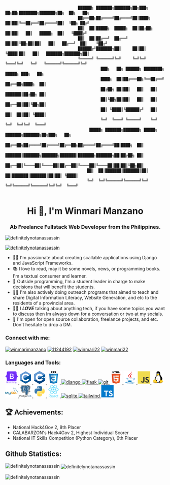 ```
                                ██████╗ ███████╗███████╗██╗███╗   ██╗██╗████████╗███████╗██╗  ██╗   ██╗
                                ██╔══██╗██╔════╝██╔════╝██║████╗  ██║██║╚══██╔══╝██╔════╝██║  ╚██╗ ██╔╝
                                ██║  ██║█████╗  █████╗  ██║██╔██╗ ██║██║   ██║   █████╗  ██║   ╚████╔╝ 
                                ██║  ██║██╔══╝  ██╔══╝  ██║██║╚██╗██║██║   ██║   ██╔══╝  ██║    ╚██╔╝  
                                ██████╔╝███████╗██║     ██║██║ ╚████║██║   ██║   ███████╗███████╗██║   
                                ╚═════╝ ╚══════╝╚═╝     ╚═╝╚═╝  ╚═══╝╚═╝   ╚═╝   ╚══════╝╚══════╝╚═╝   
                                          ███╗   ██╗ ██████╗ ████████╗     █████╗ ███╗   ██╗             
                                          ████╗  ██║██╔═══██╗╚══██╔══╝    ██╔══██╗████╗  ██║             
                                          ██╔██╗ ██║██║   ██║   ██║       ███████║██╔██╗ ██║             
                                          ██║╚██╗██║██║   ██║   ██║       ██╔══██║██║╚██╗██║             
                                          ██║ ╚████║╚██████╔╝   ██║       ██║  ██║██║ ╚████║             
                                          ╚═╝  ╚═══╝ ╚═════╝    ╚═╝       ╚═╝  ╚═╝╚═╝  ╚═══╝             
                                     █████╗ ███████╗███████╗ █████╗ ███████╗███████╗██╗███╗   ██╗      
                                    ██╔══██╗██╔════╝██╔════╝██╔══██╗██╔════╝██╔════╝██║████╗  ██║      
                                    ███████║███████╗███████╗███████║███████╗███████╗██║██╔██╗ ██║      
                                    ██╔══██║╚════██║╚════██║██╔══██║╚════██║╚════██║██║██║╚██╗██║      
                                    ██║  ██║███████║███████║██║  ██║███████║███████║██║██║ ╚████║      
                                    ╚═╝  ╚═╝╚══════╝╚══════╝╚═╝  ╚═╝╚══════╝╚══════╝╚═╝╚═╝  ╚═══╝      
                                                                                         
```         
                                                                       
<h1 align="center">Hi 👋, I'm Winmari Manzano</h1>
<h3 align="center">Ab Freelance Fullstack Web Developer from the Philippines.</h3>

<p align="left"> <img src="https://komarev.com/ghpvc/?username=definitelynotanassassin&label=Profile%20views&color=000000&style=flat" alt="definitelynotanassassin" /> </p>

<p align="left"> <a href="https://github.com/ryo-ma/github-profile-trophy"><img src="https://github-profile-trophy.vercel.app/?username=definitelynotanassassin&theme=onedark" alt="definitelynotanassassin" /></a> </p>

- 👨‍💻 I'm passionate about creating scallable applications using Django and JavaScript Frameworks.
- 📚 I love to read, may it be some novels, news, or programming books. I'm a textual consumer and learner.
- 🌳 Outside programming, I'm a student leader in charge to make decisions that will benefit the students.
- 🤝🏽 I'm also actively doing outreach programs that aimed to teach and share Digital Information Literacy, Website Generation, and etc to the residents of a provincial area.
- 🤟🏼 I ***LOVE*** talking about anything tech, if you have some topics you want to discuss then Im always down for a conversation or two at my socials.
- 💼 I'm open for open source collaboration, freelance projects, and etc. Don't hesitate to drop a DM.
<h3 align="left">Connect with me:</h3>
<p align="left">
<a href="https://linkedin.com/in/winmarimanzano" target="blank"><img align="center" src="https://raw.githubusercontent.com/rahuldkjain/github-profile-readme-generator/master/src/images/icons/Social/linked-in-alt.svg" alt="winmarimanzano" height="30" width="40" /></a>
<a href="https://stackoverflow.com/users/11244192" target="blank"><img align="center" src="https://raw.githubusercontent.com/rahuldkjain/github-profile-readme-generator/master/src/images/icons/Social/stack-overflow.svg" alt="11244192" height="30" width="40" /></a>
<a href="https://fb.com/winmari22" target="blank"><img align="center" src="https://raw.githubusercontent.com/rahuldkjain/github-profile-readme-generator/master/src/images/icons/Social/facebook.svg" alt="winmari22" height="30" width="40" /></a>
<a href="https://instagram.com/winmari22" target="blank"><img align="center" src="https://raw.githubusercontent.com/rahuldkjain/github-profile-readme-generator/master/src/images/icons/Social/instagram.svg" alt="winmari22" height="30" width="40" /></a>
</p>

<h3 align="left">Languages and Tools:</h3>
<p align="left"> <a href="https://getbootstrap.com" target="_blank" rel="noreferrer"> <img src="https://raw.githubusercontent.com/devicons/devicon/master/icons/bootstrap/bootstrap-plain-wordmark.svg" alt="bootstrap" width="40" height="40"/> </a> <a href="https://www.cprogramming.com/" target="_blank" rel="noreferrer"> <img src="https://raw.githubusercontent.com/devicons/devicon/master/icons/c/c-original.svg" alt="c" width="40" height="40"/> </a> <a href="https://www.w3schools.com/cpp/" target="_blank" rel="noreferrer"> <img src="https://raw.githubusercontent.com/devicons/devicon/master/icons/cplusplus/cplusplus-original.svg" alt="cplusplus" width="40" height="40"/> </a> <a href="https://www.w3schools.com/css/" target="_blank" rel="noreferrer"> <img src="https://raw.githubusercontent.com/devicons/devicon/master/icons/css3/css3-original-wordmark.svg" alt="css3" width="40" height="40"/> </a> <a href="https://www.djangoproject.com/" target="_blank" rel="noreferrer"> <img src="https://cdn.worldvectorlogo.com/logos/django.svg" alt="django" width="40" height="40"/> </a> <a href="https://flask.palletsprojects.com/" target="_blank" rel="noreferrer"> <img src="https://www.vectorlogo.zone/logos/pocoo_flask/pocoo_flask-icon.svg" alt="flask" width="40" height="40"/> </a> <a href="https://git-scm.com/" target="_blank" rel="noreferrer"> <img src="https://www.vectorlogo.zone/logos/git-scm/git-scm-icon.svg" alt="git" width="40" height="40"/> </a> <a href="https://www.w3.org/html/" target="_blank" rel="noreferrer"> <img src="https://raw.githubusercontent.com/devicons/devicon/master/icons/html5/html5-original-wordmark.svg" alt="html5" width="40" height="40"/> </a> <a href="https://www.java.com" target="_blank" rel="noreferrer"> <img src="https://raw.githubusercontent.com/devicons/devicon/master/icons/java/java-original.svg" alt="java" width="40" height="40"/> </a> <a href="https://developer.mozilla.org/en-US/docs/Web/JavaScript" target="_blank" rel="noreferrer"> <img src="https://raw.githubusercontent.com/devicons/devicon/master/icons/javascript/javascript-original.svg" alt="javascript" width="40" height="40"/> </a> <a href="https://www.linux.org/" target="_blank" rel="noreferrer"> <img src="https://raw.githubusercontent.com/devicons/devicon/master/icons/linux/linux-original.svg" alt="linux" width="40" height="40"/> </a> <a href="https://www.mysql.com/" target="_blank" rel="noreferrer"> <img src="https://raw.githubusercontent.com/devicons/devicon/master/icons/mysql/mysql-original-wordmark.svg" alt="mysql" width="40" height="40"/> </a> <a href="https://www.postgresql.org" target="_blank" rel="noreferrer"> <img src="https://raw.githubusercontent.com/devicons/devicon/master/icons/postgresql/postgresql-original-wordmark.svg" alt="postgresql" width="40" height="40"/> </a> <a href="https://www.python.org" target="_blank" rel="noreferrer"> <img src="https://raw.githubusercontent.com/devicons/devicon/master/icons/python/python-original.svg" alt="python" width="40" height="40"/> </a> <a href="https://reactjs.org/" target="_blank" rel="noreferrer"> <img src="https://raw.githubusercontent.com/devicons/devicon/master/icons/react/react-original-wordmark.svg" alt="react" width="40" height="40"/> </a> <a href="https://www.sqlite.org/" target="_blank" rel="noreferrer"> <img src="https://www.vectorlogo.zone/logos/sqlite/sqlite-icon.svg" alt="sqlite" width="40" height="40"/> </a> <a href="https://tailwindcss.com/" target="_blank" rel="noreferrer"> <img src="https://www.vectorlogo.zone/logos/tailwindcss/tailwindcss-icon.svg" alt="tailwind" width="40" height="40"/> </a> <a href="https://www.typescriptlang.org/" target="_blank" rel="noreferrer"> <img src="https://raw.githubusercontent.com/devicons/devicon/master/icons/typescript/typescript-original.svg" alt="typescript" width="40" height="40"/> </a> </p>

## 🏆 Achievements:

- National Hack4Gov 2, 8th Placer 
- CALABARZON's Hack4Gov 2, Highest Individual Scorer
- National IT Skills Competition (Python Category), 6th Placer



## Github Statistics: 

<p><img align="left" src="https://github-readme-stats.vercel.app/api/top-langs?username=definitelynotanassassin&show_icons=true&theme=dark&locale=en&layout=compact" alt="definitelynotanassassin" /></p>

<p>&nbsp;<img align="center" src="https://github-readme-stats.vercel.app/api?username=definitelynotanassassin&show_icons=true&theme=dark&locale=en" alt="definitelynotanassassin" /></p>

<p><img align="center" src="https://github-readme-streak-stats.herokuapp.com/?user=definitelynotanassassin&theme=dark" alt="definitelynotanassassin" /></p>
